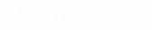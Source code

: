 # -Lmhsy-.github.io
<!DOCTYPE html>
<html lang="en">

<head>
    <meta charset="UTF-8">
    <meta http-equiv="X-UA-Compatible" content="IE=edge">
    <meta name="viewport" content="width=, initial-scale=1.0">
    <title>RECODES</title>
    <link rel="stylesheet" href="style.css"
</head>
<style>* {
    padding: 0;
    margin: 0;
}
header{
    background-color: black;
    height: 80px;
    width: 100%;
    position: relative;  
}
h1{
    color:white ;
    position: relative;
    left: 120px;
    top: 0;
    line-height: 80px;
}
header ul{
    position: absolute;
    right: 5vw;
    top: 0;
    line-height: 80px;
}
header li{
    display: inline;
    margin-right: 5vw;
}
header a{
    color: white;
    text-decoration: none;
}
header a:hover{
    text-decoration: underline;
}



    * {
        padding: 0;
        margin: 0;
    }
    .shell{
        height: 100vh;
        overflow-x: hidden;
        perspective: 3px;
    }
    .shell div{
        position: relative;
        display: flex;
        justify-content: center;
        align-items: center;
        font-style: 30px;
        letter-spacing: 2px;
    }
    .image{
        transform: translateZ(-1px) scale(1.6);
        background-size: cover;
        height: 100vh;
        z-index: -1;
    }
    .text{
        height: 50vh;
        background-color: #fff;
    }
    .text h1{
        color: #000;
    }
    .heading{
        z-index: -1;
        transform: translateY(-30vh) translateZ(1px);
        color: #fff;
        font-size: 30px;
    }
    .menu{
        display: none;
    }

    @media screen and ( max-width: 768){
        .menu{
            display: block;
            background-color: transparent;
            color: white;
            font-size: 35px;
            position: absolute;
            top: 15px;
            left: 20px;
            border: none;
            cursor: pointer;
            }
        }
    </style>

<body>
    <header>
    <button class="menu">&#9776;</button>
    <h1>RECODES</h1>
    <nav>
    <ul>
        <li><a href="#bbb5ac">About us</a></li>
        <li><a href="#bbb5ac">Game</a></li>
        <li><a href="#bbb5ac">Library us</a></li>
    </ul>
    </nav>
</header>



    <div class="shell">
        <div class="image" style="background-image: url('./img/1.png');"></div>
        <div class="heading">
            <h1>Here's the archive</h1>
        </div>
        
        <div class="">
        <video width="3000" height="1820" controls>
            <source src="video/Voyeur -Game Trailer.mp4" type="video/mp4">
            </video>
        </div>

        <div class="text">
            <h1>Hong Kong in the 1980s</h1>
        </div>
        <div class="image" style="background-image: url('./img/6.png');"></div>
        <div class="heading">
            <h1>Constructing the Self from Constructing the Other in the Dispute </h1>
        </div>

        <div class="heading"><h1>between Globalisation and Localisation</h1>
        </div>
        <div class="text">
            <h1>People exploring themselves in the confusion of 1997</h1>
        </div>


        <div class="image" style="background-image: url('./img/4.png');"></div>
        <div class="heading">
            <h1>When prople leave you</h1>
        </div>
        <div class="text">
            <h1>People leave to work, like dandelions.</h1>
        </div>

        
        <div class="image" style="background-image: url('./img/5.png');"></div>
        <div class="heading">
            <h1>Seeking a door in the concrete jungle.</h1>
        </div>

    </div>
<footer>
    <p>Please contact us if you want to cooperate</p>
</footer>
</body>

</html>
